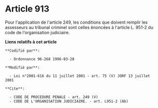 # Article 913

Pour l'application de l'article 249, les conditions que doivent remplir les assesseurs au tribunal criminel sont celles
énoncées à l'article L. 951-2 du code de l'organisation judiciaire.

**Liens relatifs à cet article**

	**Codifié par**:

	  - Ordonnance 96-268 1996-03-28

	**Modifié par**:

	  - Loi n°2001-616 du 11 juillet 2001 - art. 75 (V) JORF 13 juillet 2001

	**Cite**:

	  - CODE DE PROCEDURE PENALE - art. 249 (V)
	  - CODE DE L'ORGANISATION JUDICIAIRE. - art. L951-2 (Ab)
